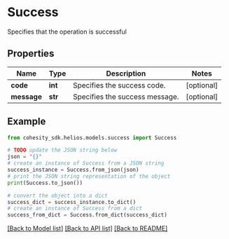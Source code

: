 # Success

Specifies that the operation is successful

## Properties

Name | Type | Description | Notes
------------ | ------------- | ------------- | -------------
**code** | **int** | Specifies the success code. | [optional] 
**message** | **str** | Specifies the success message. | [optional] 

## Example

```python
from cohesity_sdk.helios.models.success import Success

# TODO update the JSON string below
json = "{}"
# create an instance of Success from a JSON string
success_instance = Success.from_json(json)
# print the JSON string representation of the object
print(Success.to_json())

# convert the object into a dict
success_dict = success_instance.to_dict()
# create an instance of Success from a dict
success_from_dict = Success.from_dict(success_dict)
```
[[Back to Model list]](../README.md#documentation-for-models) [[Back to API list]](../README.md#documentation-for-api-endpoints) [[Back to README]](../README.md)


